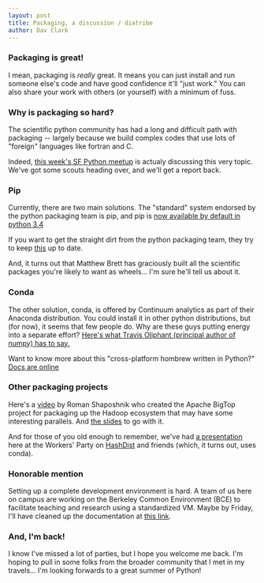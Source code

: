 ```yaml
---
layout: post
title: Packaging, a discussion / diatribe
author: Dav Clark
---
```

### Packaging is great!

I mean, packaging is *really* great. It means you can just install and run
someone else's code and have good confidence it'll "just work." You can also
share your work with others (or yourself) with a minimum of fuss.

### Why is packaging so hard?

The scientific python community has had a long and difficult path with packaging
-- largely because we build complex codes that use lots of "foreign" languages
like fortran and C.

Indeed, [this week's SF Python
meetup](http://www.meetup.com/sfpython/events/178647452/) is actualy discussing
this very topic. We've got some scouts heading over, and we'll get a report
back.

### Pip

Currently, there are two main solutions. The "standard" system endorsed by the
python packaging team is pip, and pip is [now available by default in python
3.4](https://docs.python.org/3/whatsnew/3.4.html#whatsnew-pep-453)

If you want to get the straight dirt from the python packaging team, they try to
keep [this](http://packaging.python.org/en/latest/) up to date.

And, it turns out that Matthew Brett has graciously built all the scientific
packages you're likely to want as wheels... I'm sure he'll tell us about it.

### Conda

The other solution, conda, is offered by Continuum analytics as part of their
Anaconda distribution. You could install it in other python distributions, but
(for now), it seems that few people do. Why are these guys putting energy into a
separate effort? [Here's what Travis Oliphant (principal author of numpy) has to
say.](http://technicaldiscovery.blogspot.com/2013/12/why-i-promote-conda.html)

Want to know more about this "cross-platform hombrew written in Python?" [Docs
are online](http://conda.pydata.org/docs/index.html)

### Other packaging projects

Here's a [video](https://www.youtube.com/watch?v=CefoqK8Qlno) by Roman
Shaposhnik who created the Apache BigTop project for packaging up the Hadoop
ecosystem that may have some interesting parallels. And [the
slides](http://www.slideshare.net/buildacloud/deploying-hadoop-based-bigdata-environments-roman-shaposhnik)
to go with it.

And for those of you old enough to remember, we've had [a
presentation](/events/2013/12/11/coastal-ecosystem-simulation.html) here at the
Workers' Party on [HashDist](http://hashdist.readthedocs.org/en/latest/) and
friends (which, it turns out, uses conda).

### Honorable mention

Setting up a complete development environment is hard. A team of us here on
campus are working on the Berkeley Common Environment (BCE) to facilitate
teaching and research using a standardized VM. Maybe by Friday, I'll have
cleaned up the documentation at [this link](http://collaboratool.berkeley.edu).

### And, I'm back!

I know I've missed a lot of parties, but I hope you welcome me back. I'm hoping
to pull in some folks from the broader community that I met in my travels... I'm
looking forwards to a great summer of Python!
